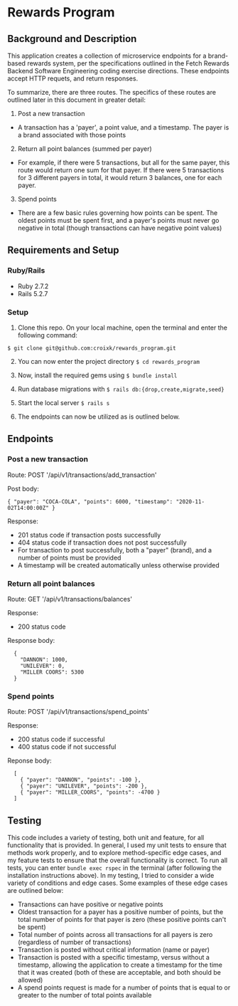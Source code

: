 # Rewards Program

## Background and Description

This application creates a collection of microservice endpoints for a brand-based rewards system, per the specifications outlined in the Fetch Rewards Backend Software Engineering coding exercise directions. These endpoints accept HTTP requets, and return responses.

To summarize, there are three routes. The specifics of these routes are outlined later in this document in greater detail:
1. Post a new transaction
- A transaction has a 'payer', a point value, and a timestamp. The payer is a brand associated with those points

2. Return all point balances (summed per payer)
- For example, if there were 5 transactions, but all for the same payer, this route would return one sum for that payer. If there were 5 transactions for 3 different payers in total, it would return 3 balances, one for each payer.

3. Spend points
- There are a few basic rules governing how points can be spent. The oldest points must be spent first, and a payer's points must never go negative in total (though transactions can have negative point values)



## Requirements and Setup
### Ruby/Rails
- Ruby 2.7.2
- Rails 5.2.7
### Setup
1. Clone this repo. On your local machine, open the terminal and enter the following command:

```
$ git clone git@github.com:croixk/rewards_program.git
```

2. You can now enter the project directory ```$ cd rewards_program```

3. Now, install the required gems using ```$ bundle install```

4. Run database migrations with ```$ rails db:{drop,create,migrate,seed}```

5. Start the local server ```$ rails s```

6. The endpoints can now be utilized as is outlined below. 

## Endpoints

### Post a new transaction

Route: POST '/api/v1/transactions/add_transaction'

Post body: 
```
{ "payer": "COCA-COLA", "points": 6000, "timestamp": "2020-11-02T14:00:00Z" }
```

Response:
- 201 status code if transaction posts successfully
- 404 status code if transaction does not post successfully
- For transaction to post successfully, both a "payer" (brand), and a number of points must be provided
- A timestamp will be created automatically unless otherwise provided 

### Return all point balances

Route: GET '/api/v1/transactions/balances'

Response:
- 200 status code

Response body:
```
  {
    "DANNON": 1000,
    "UNILEVER": 0,
    "MILLER COORS": 5300
  }
```

### Spend points

Route: POST '/api/v1/transactions/spend_points'

Response:
- 200 status code if successful
- 400 status code if not successful

Reponse body: 
```
  [
    { "payer": "DANNON", "points": -100 },
    { "payer": "UNILEVER", "points": -200 },
    { "payer": "MILLER_COORS", "points": -4700 }
  ]
```

## Testing 
This code includes a variety of testing, both unit and feature, for all functionality that is provided. In general, I used my unit tests to ensure that methods work properly, and to explore method-specific edge cases, and my feature tests to ensure that the overall functionality is correct. To run all tests, you can enter ```bundle exec rspec``` in the terminal (after following the installation instructions above). In my testing, I tried to consider a wide variety of conditions and edge cases. Some examples of these edge cases are outlined below: 
- Transactions can have positive or negative points
- Oldest transaction for a payer has a positive number of points, but the total number of points for that payer is zero (these positive points can't be spent) 
- Total number of points across all transactions for all payers is zero (regardless of number of transactions) 
- Transaction is posted without critical information (name or payer) 
- Transaction is posted with a specific timestamp, versus without a timestamp, allowing the application to create a timestamp for the time that it was created (both of these are acceptable, and both should be allowed)
- A spend points request is made for a number of points that is equal to or greater to the number of total points available
